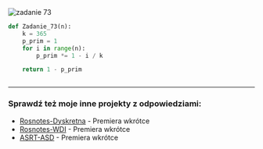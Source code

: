 <picture>
  <source srcset="../../srt/zbior_zadan/73.png" media="(prefers-color-scheme: light)">
  <source srcset="../../srt/zbior_zadan/black_73.png" media="(prefers-color-scheme: dark)">
  <img src="../../srt/zbior_zadan/black_73.png" alt="zadanie 73">
</picture>

```python
def Zadanie_73(n):
    k = 365
    p_prim = 1
    for i in range(n):
        p_prim *= 1 - i / k

    return 1 - p_prim



```

---
### Sprawdź też moje inne projekty z odpowiedziami:
- [Rosnotes-Dyskretna](https://github.com/kamilGie/Rosnotes-Dyskretna) - Premiera wkrótce
- [Rosnotes-WDI](https://github.com/kamilGie/Rosnotes-WDI) - Premiera wkrótce
- [ASRT-ASD](https://github.com/kamilGie/Rosnotes-Dyskretna) - Premiera wkrótce
